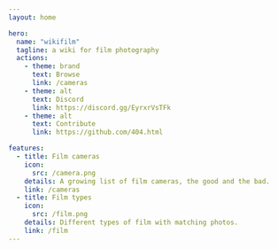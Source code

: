 ```yaml
---
layout: home

hero:
  name: "wikifilm"
  tagline: a wiki for film photography
  actions:
    - theme: brand
      text: Browse
      link: /cameras
    - theme: alt
      text: Discord
      link: https://discord.gg/EyrxrVsTFk
    - theme: alt
      text: Contribute
      link: https://github.com/404.html

features:
  - title: Film cameras
    icon: 
      src: /camera.png
    details: A growing list of film cameras, the good and the bad.
    link: /cameras
  - title: Film types
    icon:
      src: /film.png
    details: Different types of film with matching photos.
    link: /film
---
```


